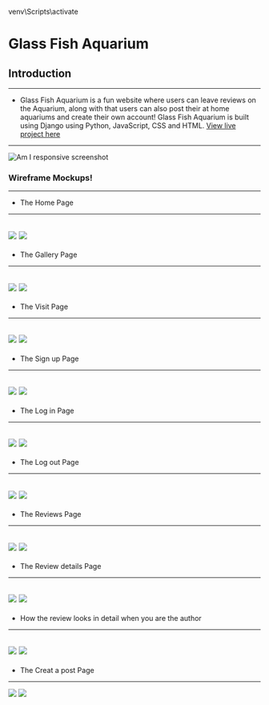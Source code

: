 venv\Scripts\activate
# Glass Fish Aquarium

## Introduction
---
* Glass Fish Aquarium is a fun website where users can leave reviews on the Aquarium, along with that users can also post their at home aquariums and create their own account!
Glass Fish Aquarium is built using Django using Python, JavaScript, CSS and HTML.
[View live project here](#)
---
![Am I responsive screenshot](#)

### Wireframe Mockups!
---

* The Home Page
---
![](/static/images/readme-images/browser-home.png)
![](/static/images/readme-images/phone-home.png)
---

* The Gallery Page
---
![](/static/images/readme-images/browser-gallery.png)
![](/static/images/readme-images/phone-gallery.png)
---

* The Visit Page
---
![](/static/images/readme-images/browser-visit.png)
![](/static/images/readme-images/phone-visit.png)
---

* The Sign up Page
---
![](/static/images/readme-images/browser-sign-up.png)
![](/static/images/readme-images/phone-sign-up.png)
---

* The Log in Page
---
![](/static/images/readme-images/browser-log-in.png)
![](/static/images/readme-images/phone-log-in.png)
---

* The Log out Page
---
![](/static/images/readme-images/browser-log-out.png)
![](/static/images/readme-images/phone-log-out.png)
---

* The Reviews Page
---
![](/static/images/readme-images/browser-reviews.png)
![](/static/images/readme-images/phone-reviews.png)
---

* The Review details Page
---
![](/static/images/readme-images/browser-review-detail.png)
![](/static/images/readme-images/phone-review-detail.png)
---

* How the review looks in detail when you are the author
---
![](/static/images/readme-images/browser-review-owner.png)
![](/static/images/readme-images/phone-review-owner.png)
---

* The Creat a post Page
---
![](/static/images/readme-images/browser-review-create.png)
![](/static/images/readme-images/phone-review-create.png)

